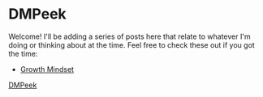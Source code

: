 # DMPeek

Welcome! I'll be adding a series of posts here that relate to whatever I'm doing or thinking about at the time. Feel free to check these out if you got the time:
<!-- ./ -->
<!-- /blog/ -->
* [Growth Mindset](https://sidequests.onrender.com/Blog/2025/DustinPeek/GrowthMindset/)
                    
[DMPeek](https://github.com/DMPeek)


<!-- 

[**Growth Mindset**](https://sidequests.onrender.com/Blog/2025/dianamontero7/growthmindset/)

[<ins>My Github</ins>](https://github.com/dianamontero7) -->

